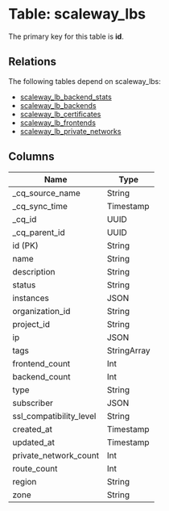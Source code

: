 # Table: scaleway_lbs

The primary key for this table is **id**.

## Relations

The following tables depend on scaleway_lbs:
  - [scaleway_lb_backend_stats](scaleway_lb_backend_stats.md)
  - [scaleway_lb_backends](scaleway_lb_backends.md)
  - [scaleway_lb_certificates](scaleway_lb_certificates.md)
  - [scaleway_lb_frontends](scaleway_lb_frontends.md)
  - [scaleway_lb_private_networks](scaleway_lb_private_networks.md)

## Columns

| Name          | Type          |
| ------------- | ------------- |
|_cq_source_name|String|
|_cq_sync_time|Timestamp|
|_cq_id|UUID|
|_cq_parent_id|UUID|
|id (PK)|String|
|name|String|
|description|String|
|status|String|
|instances|JSON|
|organization_id|String|
|project_id|String|
|ip|JSON|
|tags|StringArray|
|frontend_count|Int|
|backend_count|Int|
|type|String|
|subscriber|JSON|
|ssl_compatibility_level|String|
|created_at|Timestamp|
|updated_at|Timestamp|
|private_network_count|Int|
|route_count|Int|
|region|String|
|zone|String|